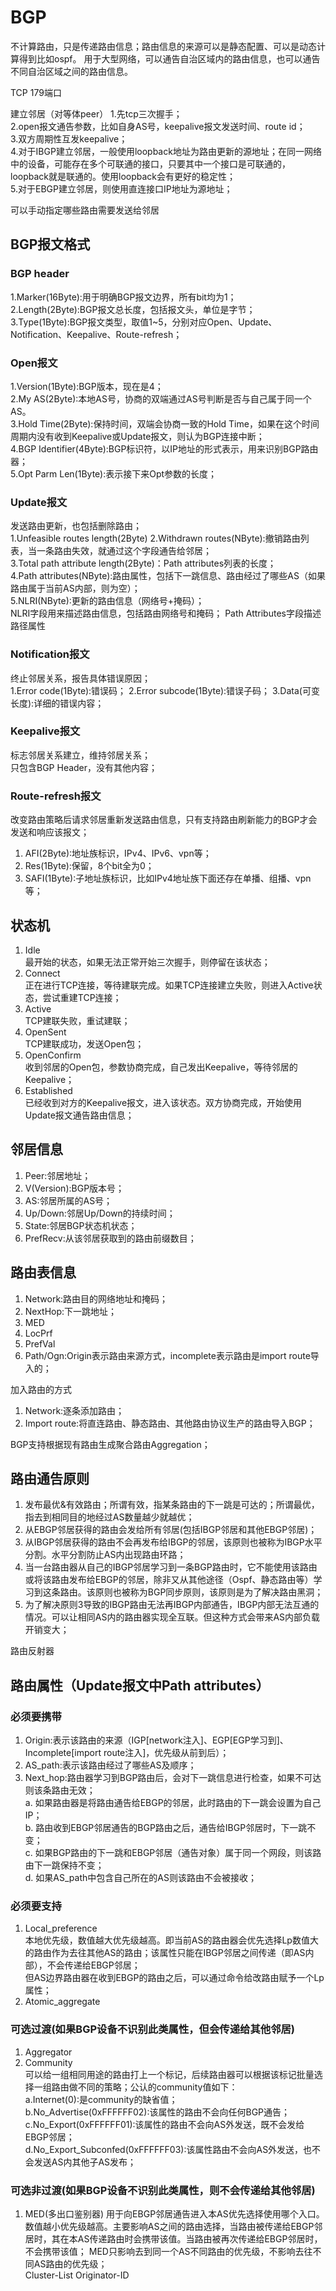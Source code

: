 # BGP

不计算路由，只是传递路由信息；路由信息的来源可以是静态配置、可以是动态计算得到比如ospf。
用于大型网络，可以通告自治区域内的路由信息，也可以通告不同自治区域之间的路由信息。

TCP 179端口

建立邻居（对等体peer）
1.先tcp三次握手；  
2.open报文通告参数，比如自身AS号，keepalive报文发送时间、route id；  
3.双方周期性互发keepalive；  
4.对于IBGP建立邻居，一般使用loopback地址为路由更新的源地址；在同一网络中的设备，可能存在多个可联通的接口，只要其中一个接口是可联通的，loopback就是联通的。使用loopback会有更好的稳定性；  
5.对于EBGP建立邻居，则使用直连接口IP地址为源地址；

可以手动指定哪些路由需要发送给邻居
## BGP报文格式
### BGP header
1.Marker(16Byte):用于明确BGP报文边界，所有bit均为1；  
2.Length(2Byte):BGP报文总长度，包括报文头，单位是字节；  
3.Type(1Byte):BGP报文类型，取值1~5，分别对应Open、Update、Notification、Keepalive、Route-refresh；  
### Open报文
1.Version(1Byte):BGP版本，现在是4；  
2.My AS(2Byte):本地AS号，协商的双端通过AS号判断是否与自己属于同一个AS。  
3.Hold Time(2Byte):保持时间，双端会协商一致的Hold Time，如果在这个时间周期内没有收到Keepalive或Update报文，则认为BGP连接中断；  
4.BGP Identifier(4Byte):BGP标识符，以IP地址的形式表示，用来识别BGP路由器；  
5.Opt Parm Len(1Byte):表示接下来Opt参数的长度；  
### Update报文
发送路由更新，也包括删除路由；  
1.Unfeasible routes length(2Byte)
2.Withdrawn routes(NByte):撤销路由列表，当一条路由失效，就通过这个字段通告给邻居；  
3.Total path attribute length(2Byte)：Path attributes列表的长度；  
4.Path attributes(NByte):路由属性，包括下一跳信息、路由经过了哪些AS（如果路由属于当前AS内部，则为空）；  
5.NLRI(NByte):更新的路由信息（网络号+掩码）；  
NLRI字段用来描述路由信息，包括路由网络号和掩码；
Path Attributes字段描述路径属性

### Notification报文
终止邻居关系，报告具体错误原因；  
1.Error code(1Byte):错误码；
2.Error subcode(1Byte):错误子码；
3.Data(可变长度):详细的错误内容；

### Keepalive报文
标志邻居关系建立，维持邻居关系；  
只包含BGP Header，没有其他内容；  

### Route-refresh报文
改变路由策略后请求邻居重新发送路由信息，只有支持路由刷新能力的BGP才会发送和响应该报文；  
1. AFI(2Byte):地址族标识，IPv4、IPv6、vpn等；  
2. Res(1Byte):保留，8个bit全为0；  
3. SAFI(1Byte):子地址族标识，比如IPv4地址族下面还存在单播、组播、vpn等；  

## 状态机
1. Idle  
最开始的状态，如果无法正常开始三次握手，则停留在该状态；  
2. Connect  
正在进行TCP连接，等待建联完成。如果TCP连接建立失败，则进入Active状态，尝试重建TCP连接；  
3. Active  
TCP建联失败，重试建联；  
4. OpenSent  
TCP建联成功，发送Open包；  
5. OpenConfirm  
收到邻居的Open包，参数协商完成，自己发出Keepalive，等待邻居的Keepalive；  
6. Established  
已经收到对方的Keepalive报文，进入该状态。双方协商完成，开始使用Update报文通告路由信息；  

## 邻居信息
1. Peer:邻居地址；  
2. V(Version):BGP版本号；  
3. AS:邻居所属的AS号；  
4. Up/Down:邻居Up/Down的持续时间；  
5. State:邻居BGP状态机状态；  
6. PrefRecv:从该邻居获取到的路由前缀数目；  

## 路由表信息
1. Network:路由目的网络地址和掩码；  
2. NextHop:下一跳地址；  
3. MED
4. LocPrf
5. PrefVal
6. Path/Ogn:Origin表示路由来源方式，incomplete表示路由是import route导入的；

加入路由的方式  
1. Network:逐条添加路由；  
2. Import route:将直连路由、静态路由、其他路由协议生产的路由导入BGP；  

BGP支持根据现有路由生成聚合路由Aggregation；

## 路由通告原则
1. 发布最优&有效路由；所谓有效，指某条路由的下一跳是可达的；所谓最优，指去到相同目的地经过AS数量越少就越优；  
2. 从EBGP邻居获得的路由会发给所有邻居(包括IBGP邻居和其他EBGP邻居)；
3. 从IBGP邻居获得的路由不会再发布给IBGP的邻居，该原则也被称为IBGP水平分割。水平分割防止AS内出现路由环路；
4. 当一台路由器从自己的IBGP邻居学习到一条BGP路由时，它不能使用该路由或将该路由发布给EBGP的邻居，除非又从其他途径（Ospf、静态路由等）学习到这条路由。该原则也被称为BGP同步原则，该原则是为了解决路由黑洞；
5. 为了解决原则3导致的IBGP路由无法再IBGP内部通告，IBGP内部无法互通的情况。可以让相同AS内的路由器实现全互联。但这种方式会带来AS内部负载开销变大；

路由反射器
## 路由属性（Update报文中Path attributes）
### 必须要携带
1. Origin:表示该路由的来源（IGP[network注入]、EGP[EGP学习到]、Incomplete[import route注入]，优先级从前到后）；
2. AS_path:表示该路由经过了哪些AS及顺序；
3. Next_hop:路由器学习到BGP路由后，会对下一跳信息进行检查，如果不可达则该条路由无效；  
a. 如果路由器是将路由通告给EBGP的邻居，此时路由的下一跳会设置为自己IP；  
b. 路由收到EBGP邻居通告的BGP路由之后，通告给IBGP邻居时，下一跳不变；  
c. 如果BGP路由的下一跳和EBGP邻居（通告对象）属于同一个网段，则该路由下一跳保持不变；  
d. 如果AS_path中包含自己所在的AS则该路由不会被接收；
### 必须要支持
1. Local_preference  
本地优先级，数值越大优先级越高。即当前AS的路由器会优先选择Lp数值大的路由作为去往其他AS的路由；该属性只能在IBGP邻居之间传递（即AS内部），不会传递给EBGP邻居；  
但AS边界路由器在收到EBGP的路由之后，可以通过命令给改路由赋予一个Lp属性；
2. Atomic_aggregate
### 可选过渡(如果BGP设备不识别此类属性，但会传递给其他邻居)
1. Aggregator
2. Community  
可以给一组相同用途的路由打上一个标记，后续路由器可以根据该标记批量选择一组路由做不同的策略；公认的community值如下：  
a.Internet(0):是community的缺省值；  
b.No_Advertise(0xFFFFFF02):该属性的路由不会向任何BGP通告；  
c.No_Export(0xFFFFFF01):该属性的路由不会向AS外发送，既不会发给EBGP邻居；  
d.No_Export_Subconfed(0xFFFFFF03):该属性路由不会向AS外发送，也不会发送AS内其他子AS发布；  
### 可选非过渡(如果BGP设备不识别此类属性，则不会传递给其他邻居)
1. MED(多出口鉴别器)
用于向EBGP邻居通告进入本AS优先选择使用哪个入口。数值越小优先级越高。主要影响AS之间的路由选择，当路由被传递给EBGP邻居时，其在本AS传递路由时会携带该值。当路由被再次传递给EBGP邻居时，不会携带该值；
MED只影响去到同一个AS不同路由的优先级，不影响去往不同AS路由的优先级；  
Cluster-List
Originator-ID
